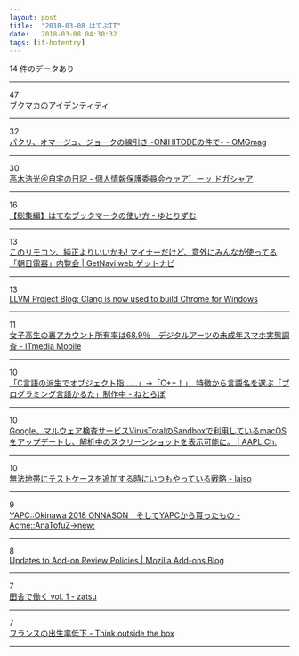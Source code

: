 ```yaml
---
layout: post
title:  "2018-03-08 はてぶIT"
date:   2018-03-08 04:30:32
tags: [it-hotentry]
---
```

14 件のデータあり

<hr><div class="row">
<div class="col-1"><span class="badge badge-pill badge-success h2">47</span></div>
<div class="col-11"><a href='https://anond.hatelabo.jp/20180307223400' target='_blank'>ブクマカのアイデンティティ</a></div>
</div>
<hr>
<div class="row">
<div class="col-1"><span class="badge badge-pill badge-success h2">32</span></div>
<div class="col-11"><a href='http://www.omg-ox.org/entry/oni' target='_blank'>パクリ、オマージュ、ジョークの線引き -ONIHITODEの件で- - OMGmag</a></div>
</div>
<hr>
<div class="row">
<div class="col-1"><span class="badge badge-pill badge-success h2">30</span></div>
<div class="col-11"><a href='http://takagi-hiromitsu.jp/diary/20180307.html' target='_blank'>高木浩光＠自宅の日記 - 個人情報保護委員会ゥァア゛ーッ ドガシャア</a></div>
</div>
<hr>
<div class="row">
<div class="col-1"><span class="badge badge-pill badge-success h2">16</span></div>
<div class="col-11"><a href='http://www.yutorism.jp/entry/Hatebu' target='_blank'>【総集編】はてなブックマークの使い方 - ゆとりずむ</a></div>
</div>
<hr>
<div class="row">
<div class="col-1"><span class="badge badge-pill badge-success h2">13</span></div>
<div class="col-11"><a href='https://getnavi.jp/homeappliances/236166/' target='_blank'>このリモコン、純正よりいいかも! マイナーだけど、意外にみんなが使ってる「朝日電器」内覧会 | GetNavi web ゲットナビ</a></div>
</div>
<hr>
<div class="row">
<div class="col-1"><span class="badge badge-pill badge-success h2">13</span></div>
<div class="col-11"><a href='http://blog.llvm.org/2018/03/clang-is-now-used-to-build-chrome-for.html' target='_blank'>LLVM Project Blog: Clang is now used to build Chrome for Windows</a></div>
</div>
<hr>
<div class="row">
<div class="col-1"><span class="badge badge-pill badge-success h2">11</span></div>
<div class="col-11"><a href='http://www.itmedia.co.jp/mobile/articles/1803/07/news134.html' target='_blank'>女子高生の裏アカウント所有率は68.9％　デジタルアーツの未成年スマホ実態調査 - ITmedia Mobile</a></div>
</div>
<hr>
<div class="row">
<div class="col-1"><span class="badge badge-pill badge-success h2">10</span></div>
<div class="col-11"><a href='http://nlab.itmedia.co.jp/nl/articles/1803/07/news108.html' target='_blank'>「C言語の派生でオブジェクト指……」→「C++！」　特徴から言語名を選ぶ「プログラミング言語かるた」制作中 - ねとらぼ</a></div>
</div>
<hr>
<div class="row">
<div class="col-1"><span class="badge badge-pill badge-success h2">10</span></div>
<div class="col-11"><a href='https://applech2.com/archives/20180307-virustotal-update-sandbox-of-macos.html' target='_blank'>Google、マルウェア検査サービスVirusTotalのSandboxで利用しているmacOSをアップデートし、解析中のスクリーンショットを表示可能に。 | AAPL Ch.</a></div>
</div>
<hr>
<div class="row">
<div class="col-1"><span class="badge badge-pill badge-success h2">10</span></div>
<div class="col-11"><a href='http://blog.lai.so/entry/2018/03/08/%E7%84%A1%E6%B3%95%E5%9C%B0%E5%B8%AF%E3%81%AB%E3%83%86%E3%82%B9%E3%83%88%E3%82%B1%E3%83%BC%E3%82%B9%E3%82%92%E8%BF%BD%E5%8A%A0%E3%81%99%E3%82%8B%E6%99%82%E3%81%AB%E3%81%84%E3%81%A4%E3%82%82%E3%82%84%E3%81%A3' target='_blank'>無法地帯にテストケースを追加する時にいつもやっている戦略 - laiso</a></div>
</div>
<hr>
<div class="row">
<div class="col-1"><span class="badge badge-pill badge-success h2">9</span></div>
<div class="col-11"><a href='http://anatofuz.hatenablog.com/entry/2018/03/07/223852' target='_blank'>YAPC::Okinawa 2018 ONNASON　そしてYAPCから貰ったもの - Acme::AnaTofuZ->new;</a></div>
</div>
<hr>
<div class="row">
<div class="col-1"><span class="badge badge-pill badge-success h2">8</span></div>
<div class="col-11"><a href='https://blog.mozilla.org/addons/2018/03/05/updates-add-review-policies/' target='_blank'>Updates to Add-on Review Policies | Mozilla Add-ons Blog</a></div>
</div>
<hr>
<div class="row">
<div class="col-1"><span class="badge badge-pill badge-success h2">7</span></div>
<div class="col-11"><a href='http://komatatsu.hateblo.jp/entry/2018/03/07/232003' target='_blank'>田舎で働く vol. 1 - zatsu</a></div>
</div>
<hr>
<div class="row">
<div class="col-1"><span class="badge badge-pill badge-success h2">7</span></div>
<div class="col-11"><a href='http://totb.hatenablog.com/entry/2018/03/07/220552' target='_blank'>フランスの出生率低下 - Think outside the box</a></div>
</div>
<hr>
